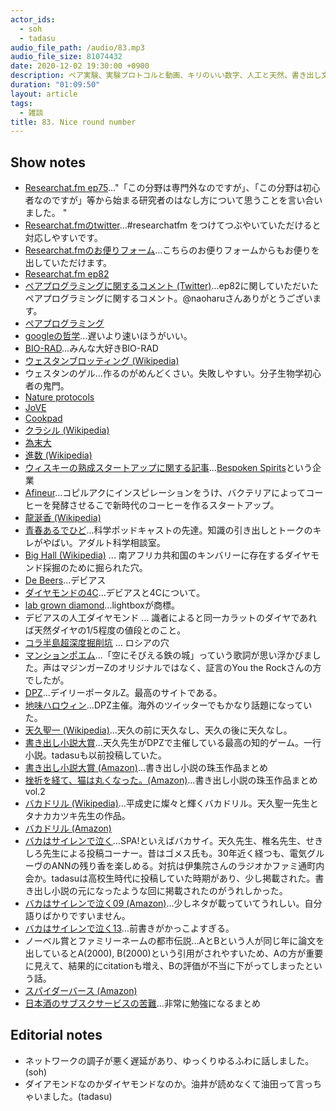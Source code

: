 ```yaml
---
actor_ids:
  - soh
  - tadasu
audio_file_path: /audio/83.mp3
audio_file_size: 81074432
date: 2020-12-02 19:30:00 +0900
description: ペア実験、実験プロトコルと動画、キリのいい数字、人工と天然、書き出し文、オススメされた漫画を読んでいない問題について話しました。
duration: "01:09:50"
layout: article
tags:
  - 雑談
title: 83. Nice round number
---
```


## Show notes
- [Researchat.fm ep75](https://researchat.fm/episode/75)..."「この分野は専門外なのですが」、「この分野は初心者なのですが」等から始まる研究者のはなし方について思うことを言い合いました。 "
- [Researchat.fmのtwitter](https://twitter.com/researchat_fm)...#researchatfm をつけてつぶやいていただけると対応しやすいです。
- [Researchat.fmのお便りフォーム](https://researchat.fm/form.html)...こちらのお便りフォームからもお便りを出していただけます。
- [Researchat.fm ep82](https://researchat.fm/episode/82)
- [ペアプログラミングに関するコメント (Twitter)](https://twitter.com/naoharu/status/1331437494462648321)...ep82に関していただいたペアプログラミングに関するコメント。@naoharuさんありがとうございます。
- [ペアプログラミング](https://ja.wikipedia.org/wiki/%E3%83%9A%E3%82%A2%E3%83%97%E3%83%AD%E3%82%B0%E3%83%A9%E3%83%9F%E3%83%B3%E3%82%B0)
- [googleの哲学](https://www.google.com/about/philosophy.html?hl=JA)...遅いより速いほうがいい。
- [BIO-RAD](https://www.bio-rad.com/)...みんな大好きBIO-RAD
- [ウェスタンブロッティング (Wikipedia)](https://ja.wikipedia.org/wiki/%E3%82%A6%E3%82%A7%E3%82%B9%E3%82%BF%E3%83%B3%E3%83%96%E3%83%AD%E3%83%83%E3%83%86%E3%82%A3%E3%83%B3%E3%82%B0)
- ウェスタンのゲル...作るのがめんどくさい。失敗しやすい。分子生物学初心者の鬼門。
- [Nature protocols](https://www.nature.com/nprot/)
- [JoVE](https://www.jove.com/)
- [Cookpad](https://cookpad.com/)
- [クラシル (Wikipedia)](https://www.kurashiru.com/)
- [為末大](https://ja.wikipedia.org/wiki/%E7%82%BA%E6%9C%AB%E5%A4%A7)
- [進数 (Wikipedia)](https://ja.wikipedia.org/wiki/%E9%80%B2%E6%95%B0)
- [ウィスキーの熟成スタートアップに関する記事](https://www.afpbb.com/articles/-/3309033)...[Bespoken Spirits](https://www.bespokenspirits.com/)という企業
- [Afineur](https://www.afineur.com)...コピルアクにインスピレーションをうけ、バクテリアによってコーヒーを発酵させるこで新時代のコーヒーを作るスタートアップ。
- [龍涎香 (Wikipedia)](https://ja.wikipedia.org/wiki/%E9%BE%8D%E6%B6%8E%E9%A6%99)
- [青春あるでひど](http://www.dehido.com/)...科学ポッドキャストの先達。知識の引き出しとトークのキレがやばい。アダルト科学相談室。
- [Big Hall (Wikipedia)](https://en.wikipedia.org/wiki/Big_Hole) ... 南アフリカ共和国のキンバリーに存在するダイヤモンド採掘のために掘られた穴。
- [De Beers](https://www.debeers.com/en-us/home)...デビアス
- [ダイヤモンドの4C](https://www.gia.edu/JP/gia-news-research/diamond-quality-short-history-4cs)...デビアスと4Cについて。
- [lab grown diamond](https://lightboxjewelry.com/collections/)...lightboxが商標。
- デビアスの人工ダイヤモンド ... 識者によると同一カラットのダイヤであれば天然ダイヤの1/5程度の値段とのこと。
- [コラ半島超深度掘削坑](https://ja.wikipedia.org/wiki/%E3%82%B3%E3%83%A9%E5%8D%8A%E5%B3%B6%E8%B6%85%E6%B7%B1%E5%BA%A6%E6%8E%98%E5%89%8A%E5%9D%91) ... ロシアの穴
- [マンションポエム](https://dailyportalz.jp/kiji/170728200270)...「空にそびえる鉄の城」っていう歌詞が思い浮かびました。声はマジンガーZのオリジナルではなく、証言のYou the Rockさんの方でしたが。
- [DPZ](https://dailyportalz.jp/)...デイリーポータルZ。最高のサイトである。
- [地味ハロウィン](https://dailyportalz.jp/kiji/jimihalloween2020_pictures)...DPZ主催。海外のツイッターでもかなり話題になっていた。
- [天久聖一 (Wikipedia)](https://ja.wikipedia.org/wiki/%E5%A4%A9%E4%B9%85%E8%81%96%E4%B8%80)...天久の前に天久なし、天久の後に天久なし。
- [書き出し小説大賞](https://dailyportalz.jp/kiji/121103158198)...天久先生がDPZで主催している最高の知的ゲーム。一行小説。tadasuも以前投稿していた。
- [書き出し小説大賞 (Amazon)](https://www.amazon.co.jp/dp/4103369310/?tag=researchatf04-22)...書き出し小説の珠玉作品まとめ
- [挫折を経て、猫は丸くなった。(Amazon)](https://www.amazon.co.jp/dp/4103369329/?tag=researchatf04-22)...書き出し小説の珠玉作品まとめ vol.2
- [バカドリル (Wikipedia)](https://ja.wikipedia.org/wiki/%E3%83%90%E3%82%AB%E3%83%89%E3%83%AA%E3%83%AB)...平成史に燦々と輝くバカドリル。天久聖一先生とタナカカツキ先生の作品。
- [バカドリル (Amazon)](https://www.amazon.co.jp/dp/4594016162/?tag=researchatf04-22)
- [バカはサイレンで泣く](https://nikkan-spa.jp/bakasai)...SPA!といえばバカサイ。天久先生、椎名先生、せきしろ先生による投稿コーナー。昔はゴメス氏も。30年近く経つも、電気グルーヴのANNの残り香を楽しめる。対抗は伊集院さんのラジオかファミ通町内会か。tadasuは高校生時代に投稿していた時期があり、少し掲載された。書き出し小説の元になったような回に掲載されたのがうれしかった。
- [バカはサイレンで泣く09 (Amazon)](https://www.amazon.co.jp/dp/4594059430/?tag=researchatf04-22)...少しネタが載っていてうれしい。自分語りばかりですいません。
- [バカはサイレンで泣く13](http://bakadrill.com/pc/)...前書きがかっこよすぎる。
- ノーベル賞とファミリーネームの都市伝説...AとBという人が同じ年に論文を出しているとA(2000), B(2000)という引用がされやすいため、Aの方が重要に見えて、結果的にcitationも増え、Bの評価が不当に下がってしまったという話。
- [スパイダーバース (Amazon)](https://www.amazon.co.jp/dp/B07RQHH1GN/?tag=researchatf04-22)
- [日本酒のサブスクサービスの苦難](https://togetter.com/li/1433089)...非常に勉強になるまとめ

## Editorial notes
- ネットワークの調子が悪く遅延があり、ゆっくりゆるふわに話しました。(soh)
- ダイアモンドなのかダイヤモンドなのか。油井が読めなくて油田って言っちゃいました。(tadasu)
